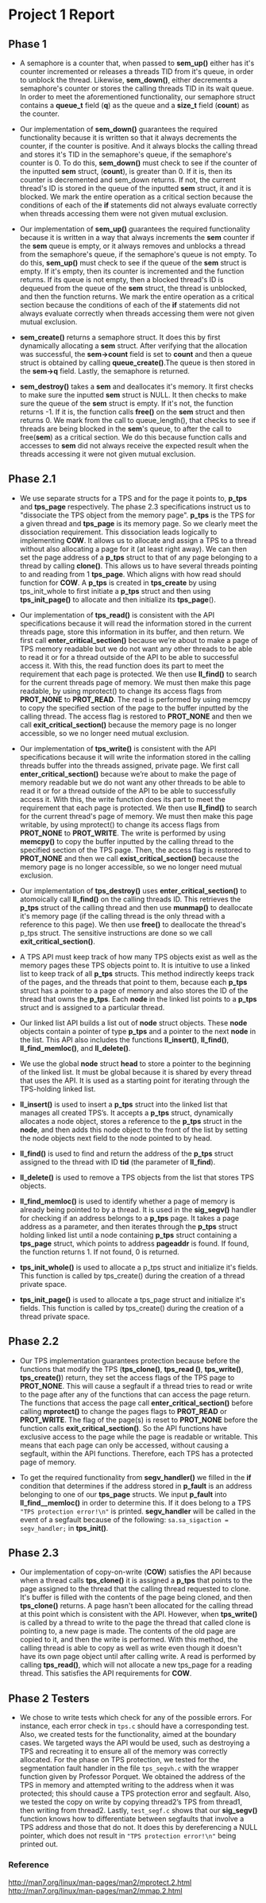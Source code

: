 # Project 1 Report
## Phase 1
* A semaphore is a counter that, when passed to __sem_up()__
either has it's counter incremented or releases a threads TID from it's
queue, in order to unblock the thread. Likewise, __sem_down()__, either
decrements a semaphore's counter or stores the calling threads TID in
its wait queue. In order to meet the aforementioned functionality,
our semaphore struct contains a __queue_t__ field (__q__) as the queue
and a __size_t__ field (__count__) as the counter.


* Our implementation of __sem_down()__ guarantees the required
functionality because it is written so that it always decrements
the counter, if the counter is positive. And it always blocks
the calling thread and stores it's TID in the semaphore's queue,
if the semaphore's counter is 0. To do this, __sem_down()__ must
check to see if the counter of the inputted __sem__ struct,
(__count__), is greater than 0. If it is, then its counter
is decremented and sem_down returns. If not, the current thread's
ID is stored in the queue of the inputted __sem__ struct, it and
it is blocked. We mark the entire operation as a critical section
because the conditions of each of the __if__ statements did not always
evaluate correctly when threads accessing them were not given mutual
exclusion.


* Our implementation of __sem_up()__ guarantees the required
functionality because it is written in a way that always increments
the __sem__ counter if the __sem__ queue is empty, or it always removes
and unblocks a thread from the semaphore's queue, if the semaphore's
queue is not empty. To do this, __sem_up()__ must check to see if the
queue of the __sem__ struct is empty. If it's empty, then its counter is
incremented and the function returns. If its queue is not empty, then
a blocked thread's ID is dequeued from the queue of the __sem__
struct, the thread is unblocked, and then the function returns. We
mark the entire operation as a critical section because the conditions
of each of the __if__ statements did not always evaluate correctly when
threads accessing them were not given mutual exclusion.


* __sem_create()__ returns a semaphore struct. It does this by first
dynamically allocating a __sem__ struct. After verifying that the
allocation was successful, the __sem->count__ field is set to __count__
and then a queue struct is obtained by calling __queue_create()__.The
queue is then stored in the __sem->q__ field. Lastly, the semaphore
is returned.


* __sem_destroy()__ takes a __sem__ and deallocates it's memory. It
first checks to make sure the inputted __sem__ struct is NULL. It then
checks to make sure the queue of the __sem__ struct is empty. If it's
not, the function returns -1. If it is, the function calls __free()__
on the __sem__ struct and then returns 0. We mark from the call to
queue_length(), that checks to see if threads are being blocked in the
__sem__'s queue, to after the call to free(__sem__) as a critical
section. We do this because function calls and accesses to __sem__ did
not always receive the expected result when the threads accessing it
were not given mutual exclusion.




## Phase 2.1 

* We use separate structs for a TPS and for the page it points to,
__p_tps__ and __tps_page__  respectively. The phase 2.3 specifications
instruct us to "dissociate the TPS object from the memory page".
__p_tps__ is the TPS for a given thread and __tps_page__ is its memory
page. So we clearly meet the dissociation requirement. This
dissociation leads logically to implementing __COW__. It allows us to
allocate and assign a TPS to a thread without also allocating a page
for it (at least right away). We can then set the page address of a
__p_tps__ struct to that of any page belonging to a thread by calling
__clone()__. This allows us to have several threads pointing to and
reading from 1 __tps_page__. Which aligns  with how read should
function for __COW__. A __p_tps__ is created in __tps_create__ by using
tps_init_whole to first initiate a __p_tps__ struct and then using
__tps_init_page()__ to allocate and then initialize its __tps_page__().


* Our implementation of __tps_read()__ is consistent with the API
specifications because it will read the information stored in the
current threads page, store this information in its buffer, and then
return. We first call __enter_critical_section()__ because we’re about
to make a page of TPS memory readable but we do not want any other
threads to be able to read it or for a thread outside of the API to
be able to successful access it. With this, the read function does
its part to meet the requirement that each page is protected. We then
use __ll_find()__ to search for the current threads page of memory.
We must then make this page readable, by using mprotect() to change its
access flags from __PROT_NONE__ to __PROT_READ__. The read is performed
by using memcpy to copy the specified section of the page to the buffer
inputted by the calling thread. The access flag is restored to
__PROT_NONE__ and then we call __exit_critical_section()__  because the
memory page is no longer accessible, so we no longer need mutual
exclusion.


* Our implementation of __tps_write()__ is consistent with the API
specifications because it will write the information stored in the
calling threads buffer into the threads assigned, private page. We
first call __enter_critical_section()__ because we’re about to make
the page of memory readable but we do not want any other threads to
be able to read it or for a thread outside of the API to be able to
successfully access it. With this, the write function does its part to
meet the requirement that each page is protected. We then use
__ll_find()__ to search for the current thread's page of memory. We
must then make this page writable, by using mprotect() to change its
access flags from  __PROT_NONE__ to __PROT_WRITE__. The write is
performed by using __memcpy()__ to copy the buffer inputted by the
calling thread to the specified section of the TPS page. Then, the
access flag is restored to __PROT_NONE__ and then we call
__exist_critical_section()__ because the memory page is no longer
accessible, so we no longer need mutual exclusion.


* Our implementation of __tps_destroy()__ uses
__enter_critical_section()__ to atomoically call __ll_find()__
on the calling threads ID. This retrieves the __p_tps__ struct of the
calling thread and then use __munmap()__ to deallocate it's memory
page (if the calling thread is the only thread with a reference to
this page). We then use __free()__ to deallocate the thread's p_tps
struct. The sensitive instructions are done so we call
__exit_critical_section()__.


* A TPS API must keep track of how many TPS objects exist as well as the
memory pages these TPS objects point to. It is intuitive to use a linked
list to keep track of all __p_tps__ structs. This method indirectly keeps
track of the pages, and the threads that point to them, because each
__p_tps__ struct has a pointer to a page of memory and also stores the ID
of the thread that owns the __p_tps__. Each __node__ in the linked list
points to a __p_tps__ struct and is assigned to a particular thread.


* Our linked list API builds a list out of __node__ struct objects.
These __node__ objects contain a pointer of type __p_tps__ and a
pointer to the next __node__ in the list. This API also includes
the functions __ll_insert()__, __ll_find()__, __ll_find_memloc()__,
and __ll_delete()__.


* We use the global __node__ struct __head__ to store a pointer to the
beginning of the linked list. It must be global because it is shared
by every thread that uses the API. It is used as a starting point for
iterating through the TPS-holding linked list.


* __ll_insert()__ is used to insert a __p_tps__ struct into the linked
list that manages all created TPS’s. It accepts a __p_tps__ struct,
dynamically allocates a node object, stores a reference to the __p_tps__
struct in the __node__, and then adds this node object to the front of
the list by setting the node objects next field to the node pointed to
by head.


* __ll_find()__ is used to find and return the address of the __p_tps__
struct assigned to the thread with ID __tid__ (the parameter of
__ll_find__).

* __ll_delete()__ is used to remove a TPS objects from the list that
stores TPS objects.

* __ll_find_memloc()__ is used to identify whether a page of memory is
already being pointed to by a thread. It is used in the __sig_segv()__
handler for checking if an address belongs to a __p_tps__ page.
It takes a page address as a parameter, and then iterates through the
__p_tps__ struct holding linked list until a node containing __p_tps__
struct containing a __tps_page__ struct, which points to address
__pageaddr__ is found. If found, the function returns 1. If not found,
0 is returned. 


* __tps_init_whole()__ is used to allocate a p_tps struct and initialize
it's fields. This function is called by tps_create() during the creation
of a thread private space.

* __tps_init_page()__ is used to allocate a tps_page struct and
initialize it's fields. This function is called by tps_create() during
the creation of a thread private space.


## Phase 2.2
* Our TPS implementation guarantees protection because before the
functions that modify the TPS (__tps_clone()__, __tps_read ()__,
__tps_write()__, __tps_create()__) return, they set the access flags
of the TPS page to __PROT_NONE__. This will cause a segfault if a
thread tries to read or write to the page after any of the functions
that can access the page return. The functions that access the page
call __enter_critical_section()__ before calling __mprotect()__ to
change the pages flags to __PROT_READ__ or __PROT_WRITE__. The flag
of the page(s) is reset to __PROT_NONE__ before the function calls
__exit_critical_section()__. So the API functions have exclusive access
to the page while the page is readable or writable. This means that each
page can only be accessed, without causing a segfault, within the API
functions. Therefore, each TPS has a protected page of memory.

* To get the required functionality from __segv_handler()__ we filled
in the __if__ condition that determines if the address stored in
__p_fault__ is an address belonging to one of our __tps_page__ structs.
We input __p_fault__  into __ll_find__memloc()__ in order to determine
this. If it does belong to a TPS `"TPS protection error!\n"` is printed.
__segv_handler__ will be called in the event of a segfault because of
the following: `sa.sa_sigaction = segv_handler;` in __tps_init()__.



## Phase 2.3
* Our implementation of copy-on-write (__COW__) satisfies the API
because when a thread calls __tps_clone()__ it is assigned a __p_tps__
that points to the page assigned to the thread that the calling thread
requested to clone. It's buffer is filled with the contents of the
page being cloned, and then __tps_clone()__ returns. A page hasn't
been allocated for the calling thread at this point which is consistent
with the API. However, when __tps_write()__ is called by a thread to
write to the page the thread that called clone is pointing to, a
new page is made. The contents of the old page are copied to it, and then
the write is performed. With this method, the calling thread is able to
copy as well as write even though it doesn't have its own page object
until after calling write. A read is performed by calling __tps_read()__,
which will not allocate a new tps_page for a reading thread. This
satisfies the API requirements for __COW__.



## Phase 2 Testers
* We chose to write tests which check for any of the possible errors. For
instance, each error check in `tps.c` should have a corresponding test.
Also, we created tests for the functionality, aimed at the boundary
cases. We targeted ways the API would be used, such as destroying a TPS
and recreating it to ensure all of the memory was correctly allocated.
For the phase on TPS protection, we tested for the segmentation fault
handler in the file `tps_segvh.c` with the wrapper function given by
Professor Porquet. We obtained the address of the TPS in memory and
attempted writing to the address when it was protected; this should
cause a TPS protection error and segfault. Also, we tested the copy
on write by copying thread2’s TPS from thread1, then writing from
thread2. Lastly, `test_segf.c` shows that our __sig_segv()__ function
knows how to differentiate between segfaults that involve a TPS address
and those that do not. It does this by dereferencing a NULL pointer,
which does not result in `"TPS protection error!\n"` being printed out.


### Reference
http://man7.org/linux/man-pages/man2/mprotect.2.html
http://man7.org/linux/man-pages/man2/mmap.2.html

